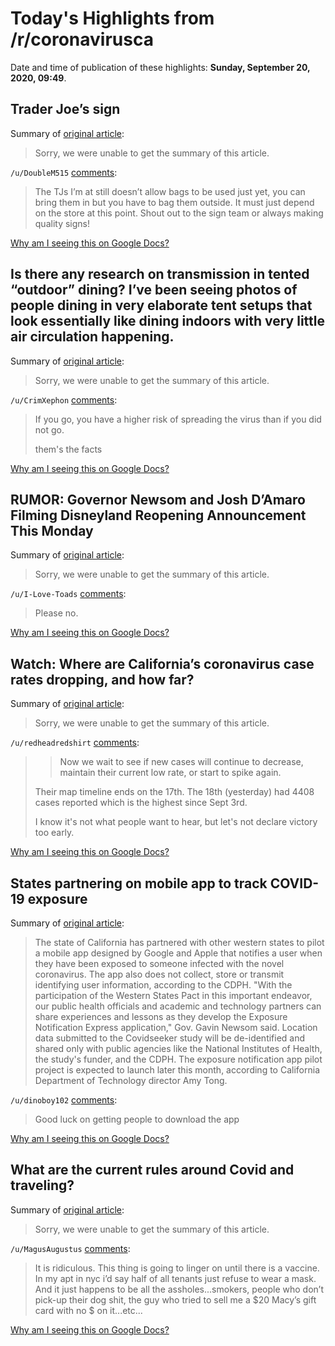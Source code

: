 # Today's Highlights from /r/coronavirusca

Date and time of publication of these highlights: **Sunday, September 20, 2020, 09:49**.

## Trader Joe’s sign

Summary of [original article](https://i.redd.it/pv91u0hkkbo51.jpg):

> Sorry, we were unable to get the summary of this article.

`/u/DoubleM515` [comments](https://www.reddit.com/r/CoronavirusCA/comments/iwfnb4/trader_joes_sign/):

> The TJs I’m at still doesn’t allow bags to be used just yet, you can bring them in but you have to bag them outside. It must just depend on the store at this point. Shout out to the sign team or always making quality signs!

[Why am I seeing this on Google Docs?](https://docs.google.com/document/d/1Dc6We63vOXIZsc0op-Bt4abqkYjXzOigalQqFxmvvbM/edit?usp=sharing)

## Is there any research on transmission in tented “outdoor” dining? I’ve been seeing photos of people dining in very elaborate tent setups that look essentially like dining indoors with very little air circulation happening.

Summary of [original article](https://www.reddit.com/r/CoronavirusCA/comments/iwcv3n/is_there_any_research_on_transmission_in_tented/):

> Sorry, we were unable to get the summary of this article.

`/u/CrimXephon` [comments](https://www.reddit.com/r/CoronavirusCA/comments/iwcv3n/is_there_any_research_on_transmission_in_tented/):

> If you go, you have a higher risk of spreading the virus than if you did not go. 
> 
> them's the facts

[Why am I seeing this on Google Docs?](https://docs.google.com/document/d/1Dc6We63vOXIZsc0op-Bt4abqkYjXzOigalQqFxmvvbM/edit?usp=sharing)

## RUMOR: Governor Newsom and Josh D’Amaro Filming Disneyland Reopening Announcement This Monday

Summary of [original article](https://wdwnt.com/2020/09/rumor-governor-newsom-and-josh-damaro-filming-disneyland-reopening-announcement-this-monday/):

> Sorry, we were unable to get the summary of this article.

`/u/I-Love-Toads` [comments](https://www.reddit.com/r/CoronavirusCA/comments/iw3mmb/rumor_governor_newsom_and_josh_damaro_filming/):

> Please no.

[Why am I seeing this on Google Docs?](https://docs.google.com/document/d/1Dc6We63vOXIZsc0op-Bt4abqkYjXzOigalQqFxmvvbM/edit?usp=sharing)

## Watch: Where are California’s coronavirus case rates dropping, and how far?

Summary of [original article](https://www.mercurynews.com/watch-where-are-californias-coronavirus-case-rates-dropping-and-how-far):

> Sorry, we were unable to get the summary of this article.

`/u/redheadredshirt` [comments](https://www.reddit.com/r/CoronavirusCA/comments/iw1kww/watch_where_are_californias_coronavirus_case/):

> > Now we wait to see if new cases will continue to decrease, maintain their current low rate, or start to spike again.
> 
> Their map timeline ends on the 17th. The 18th (yesterday) had 4408 cases reported which is the highest since Sept 3rd. 
> 
> I know it's not what people want to hear, but let's not declare victory too early.

[Why am I seeing this on Google Docs?](https://docs.google.com/document/d/1Dc6We63vOXIZsc0op-Bt4abqkYjXzOigalQqFxmvvbM/edit?usp=sharing)

## States partnering on mobile app to track COVID-19 exposure

Summary of [original article](https://www.sfgate.com/news/bayarea/article/Regional-States-Partnering-On-Mobile-App-To-15575913.php):

> The state of California has partnered with other western states to pilot a mobile app designed by Google and Apple that notifies a user when they have been exposed to someone infected with the novel coronavirus. The app also does not collect, store or transmit identifying user information, according to the CDPH. "With the participation of the Western States Pact in this important endeavor, our public health officials and academic and technology partners can share experiences and lessons as they develop the Exposure Notification Express application," Gov. Gavin Newsom said. Location data submitted to the Covidseeker study will be de-identified and shared only with public agencies like the National Institutes of Health, the study's funder, and the CDPH. The exposure notification app pilot project is expected to launch later this month, according to California Department of Technology director Amy Tong.

`/u/dinoboy102` [comments](https://www.reddit.com/r/CoronavirusCA/comments/iw23qs/states_partnering_on_mobile_app_to_track_covid19/):

> Good luck on getting people to download the app

[Why am I seeing this on Google Docs?](https://docs.google.com/document/d/1Dc6We63vOXIZsc0op-Bt4abqkYjXzOigalQqFxmvvbM/edit?usp=sharing)

## What are the current rules around Covid and traveling?

Summary of [original article](https://www.reddit.com/r/CoronavirusCA/comments/iw6x2x/what_are_the_current_rules_around_covid_and/):

> Sorry, we were unable to get the summary of this article.

`/u/MagusAugustus` [comments](https://www.reddit.com/r/CoronavirusCA/comments/iw6x2x/what_are_the_current_rules_around_covid_and/):

> It is ridiculous. This thing is going to linger on until there is a vaccine. In my apt in nyc i’d say half of all tenants just refuse to wear a mask. And it just happens to be all the assholes...smokers, people who don’t pick-up their dog shit, the guy who tried to sell me a $20 Macy’s gift card with no $ on it...etc...

[Why am I seeing this on Google Docs?](https://docs.google.com/document/d/1Dc6We63vOXIZsc0op-Bt4abqkYjXzOigalQqFxmvvbM/edit?usp=sharing)

